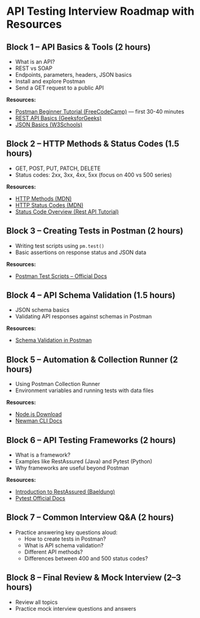 # API Testing Interview Roadmap with Resources

## Block 1 – API Basics & Tools (2 hours)
- What is an API?
- REST vs SOAP
- Endpoints, parameters, headers, JSON basics
- Install and explore Postman
- Send a GET request to a public API

**Resources:**  
- [Postman Beginner Tutorial (FreeCodeCamp)](https://www.youtube.com/watch?v=VywxIQ2ZXw4) — first 30-40 minutes  
- [REST API Basics (GeeksforGeeks)](https://www.geeksforgeeks.org/rest-api-introduction/)  
- [JSON Basics (W3Schools)](https://www.w3schools.com/js/js_json_intro.asp)  

## Block 2 – HTTP Methods & Status Codes (1.5 hours)
- GET, POST, PUT, PATCH, DELETE
- Status codes: 2xx, 3xx, 4xx, 5xx (focus on 400 vs 500 series)

**Resources:**  
- [HTTP Methods (MDN)](https://developer.mozilla.org/en-US/docs/Web/HTTP/Methods)  
- [HTTP Status Codes (MDN)](https://developer.mozilla.org/en-US/docs/Web/HTTP/Status)  
- [Status Code Overview (Rest API Tutorial)](https://restfulapi.net/http-status-codes/)  

## Block 3 – Creating Tests in Postman (2 hours)
- Writing test scripts using `pm.test()`
- Basic assertions on response status and JSON data

**Resources:**  
- [Postman Test Scripts – Official Docs](https://learning.postman.com/docs/writing-scripts/script-references/test-examples/)  

## Block 4 – API Schema Validation (1.5 hours)
- JSON schema basics
- Validating API responses against schemas in Postman

**Resources:**  
- [Schema Validation in Postman](https://learning.postman.com/docs/writing-scripts/script-references/json-schema-validation/)  

## Block 5 – Automation & Collection Runner (2 hours)
- Using Postman Collection Runner
- Environment variables and running tests with data files

**Resources:**  
- [Node.js Download](https://nodejs.org/en/download/)  
- [Newman CLI Docs](https://learning.postman.com/docs/collections/using-newman-cli/installing-running-newman/)  

## Block 6 – API Testing Frameworks (2 hours)
- What is a framework?
- Examples like RestAssured (Java) and Pytest (Python)
- Why frameworks are useful beyond Postman

**Resources:**  
- [Introduction to RestAssured (Baeldung)](https://www.baeldung.com/rest-assured-tutorial)  
- [Pytest Official Docs](https://docs.pytest.org/en/7.3.x/)  

## Block 7 – Common Interview Q&A (2 hours)
- Practice answering key questions aloud:
  - How to create tests in Postman?
  - What is API schema validation?
  - Different API methods?
  - Differences between 400 and 500 status codes?

## Block 8 – Final Review & Mock Interview (2–3 hours)
- Review all topics
- Practice mock interview questions and answers

